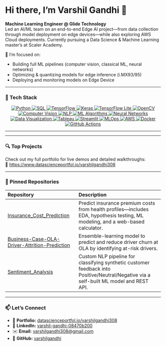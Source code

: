 # Hi there, I’m Varshil Gandhi 👋

**Machine Learning Engineer @ Glide Technology**  
Led an AI/ML team on an end-to-end Edge AI project—from data collection through model deployment on edge devices—while also exploring AWS Cloud deployments. Currently pursuing a Data Science & Machine Learning master’s at Scaler Academy.

🔭 I’m focused on:
- Building full ML pipelines (computer vision, classical ML, neural networks)  
- Optimizing & quantizing models for edge inference (i.MX93/95)  
- Deploying and monitoring models on Edge Device 

---

### 🚀 Tech Stack
<p align="center">
  <a href="https://www.python.org/">
    <img src="https://img.shields.io/badge/Python-3776AB?logo=python&logoColor=white" alt="Python"/>
  </a>
  <a href="https://www.postgresql.org/">
    <img src="https://img.shields.io/badge/SQL-316192?logo=postgresql&logoColor=white" alt="SQL"/>
  </a>
  <a href="https://www.tensorflow.org/">
    <img src="https://img.shields.io/badge/TensorFlow-FF6F00?logo=tensorflow&logoColor=white" alt="TensorFlow"/>
  </a>
  <a href="https://keras.io/">
    <img src="https://img.shields.io/badge/Keras-D00000?logo=keras&logoColor=white" alt="Keras"/>
  </a>
  <a href="https://www.tensorflow.org/lite">
    <img src="https://img.shields.io/badge/TFLite-0099E5?logo=tensorflow&logoColor=white" alt="TensorFlow Lite"/>
  </a>
  <a href="https://opencv.org/">
    <img src="https://img.shields.io/badge/OpenCV-5C3EE8?logo=opencv&logoColor=white" alt="OpenCV"/>
  </a>
  <a href="https://en.wikipedia.org/wiki/Computer_vision">
    <img src="https://img.shields.io/badge/Computer_Vision-007ACC?logo=opencv&logoColor=white" alt="Computer Vision"/>
  </a>
  <a href="https://en.wikipedia.org/wiki/Natural_language_processing">
    <img src="https://img.shields.io/badge/NLP-FF69B4?logo=readthedocs&logoColor=white" alt="NLP"/>
  </a>
  <a href="https://en.wikipedia.org/wiki/Machine_learning">
    <img src="https://img.shields.io/badge/ML_Algorithms-4BAF4F?logo=readthedocs&logoColor=white" alt="ML Algorithms"/>
  </a>
  <a href="https://en.wikipedia.org/wiki/Artificial_neural_network">
    <img src="https://img.shields.io/badge/Neural_Networks-FF6F61?logo=readthedocs&logoColor=white" alt="Neural Networks"/>
  </a>
  <a href="https://en.wikipedia.org/wiki/Data_visualization">
    <img src="https://img.shields.io/badge/Data_Visualization-FFCA28?logo=readthedocs&logoColor=white" alt="Data Visualization"/>
  </a>
  <a href="https://www.tableau.com/">
    <img src="https://img.shields.io/badge/Tableau-E97627?logo=tableau&logoColor=white" alt="Tableau"/>
  </a>
  <a href="https://streamlit.io/">
    <img src="https://img.shields.io/badge/Streamlit-FF4B4B?logo=streamlit&logoColor=white" alt="Streamlit"/>
  </a>
  <a href="https://ml-ops.org/">
    <img src="https://img.shields.io/badge/MLOps-00A0DE?logo=readthedocs&logoColor=white" alt="MLOps"/>
  </a>
  <a href="https://aws.amazon.com/">
    <img src="https://img.shields.io/badge/AWS-232F3E?logo=amazonaws&logoColor=white" alt="AWS"/>
  </a>
  <a href="https://www.docker.com/">
    <img src="https://img.shields.io/badge/Docker-2496ED?logo=docker&logoColor=white" alt="Docker"/>
  </a>
  <a href="https://github.com/features/actions">
    <img src="https://img.shields.io/badge/GHActions-2088FF?logo=githubactions&logoColor=white" alt="GitHub Actions"/>
  </a>
</p>

---
---

### 🔍 Top Projects

Check out my full portfolio for live demos and detailed walkthroughs:  
🔗 https://www.datascienceportfol.io/varshilgandhi308

---

### 📌 Pinned Repositories

| Repository | Description |
| :--------- | :---------- |
| [Insurance_Cost_Prediction](https://github.com/varshilgandhi/Insurance_Cost_Prediction) | Predict insurance premium costs from health profiles—includes EDA, hypothesis testing, ML modeling, and a web-based calculator. |
| [Business-Case-OLA-Driver-Attrition-Prediction](https://github.com/varshilgandhi/Business-Case-OLA-Driver-Attrition-Prediction) | Ensemble-learning model to predict and reduce driver churn at OLA by identifying at-risk drivers. |
| [Sentiment_Analysis](https://github.com/varshilgandhi/Sentiment_Analysis) | Custom NLP pipeline for classifying synthetic customer feedback into Positive/Neutral/Negative via a self-built ML model and REST API. |


---

### 📫 Let’s Connect

- 🔗 **Portfolio:** [datascienceportfol.io/varshilgandhi308](https://www.datascienceportfol.io/varshilgandhi308)  
- 🔗 **LinkedIn:** [varshil-gandhi-08470b200](https://www.linkedin.com/in/varshil-gandhi-08470b200)  
- ✉️ **Email:** varshilgandhi308@gmail.com  
- 🔗 **GitHub:** [varshilgandhi](https://github.com/varshilgandhi)
